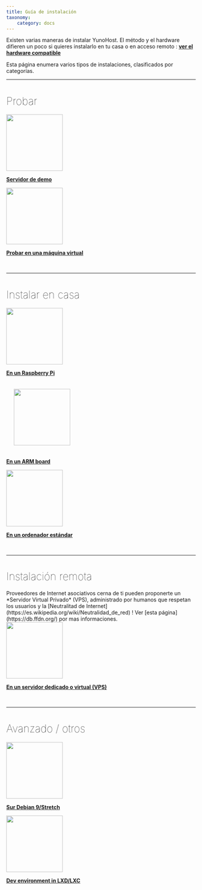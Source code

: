 ```yaml
---
title: Guía de instalación
taxonomy:
    category: docs
---
```


Existen varias maneras de instalar YunoHost. El método y el hardware difieren un poco si quieres instalarlo en tu casa o en acceso remoto : **[ver el hardware compatible](/hardware_es)**

Esta página enumera varios tipos de instalaciones, clasificados por categorías.

---

<h1 style="font-weight: 100">Probar</h1>

<div class="row">

<div class="col col-md-3 text-center">
<a href="/try_es"><img height=150 src="/images/logo.png" style="vertical-align:bottom"><b><p>Servidor de demo</p></b></a>
</div>

<div class="col col-md-3 text-center">
<a href="/install_on_virtualbox_es"><img src="/images/virtualbox.png" height=150 style="vertical-align:bottom"><b><p>Probar en una máquina virtual</p></b></a>
</div>

</div>

<br>

---

<h1 style="font-weight: 100">Instalar en casa</h1>

<div class="row">

<div class="col col-md-3 text-center">
<a href="/install_on_raspberry_es"><img src="/images/raspberrypi.jpg" height=150 style="vertical-align:bottom"><b><p>En un Raspberry Pi</p></b></a>
</div>

<div class="col col-md-3 text-center">
<a href="/install_on_arm_board_es"><img src="/images/olinuxino.jpg" height=150 style="vertical-align:bottom; padding:20px"><b><p>En un ARM board</p></b></a>
</div>

<div class="col col-md-3 text-center">
<a href="/install_iso_es"><img src="/images/computer.png" height=150 style="vertical-align:bottom"><b><p>En un ordenador estándar</p></b></a>
</div>

</div>

<br>

---

<h1 style="font-weight: 100">Instalación remota</h1>

<div class="alert alert-info" markdown="1">
<span class="glyphicon glyphicon-heart"></span> Proveedores de Internet asociativos cerna de ti pueden proponerte un *Servidor Virtual Privado* (VPS), administrado por humanos que respetan los usuarios y la [Neutralitad de Internet](https://es.wikipedia.org/wiki/Neutralidad_de_red) ! Ver [esta página](https://db.ffdn.org/) por mas informaciones.
</div>

<div class="row">

<div class="block-center text-center">
<a href="/install_on_vps_es"><img src="/images/vps.png" height=150 style="vertical-align:bottom; text-align:center"><b><p>En un servidor dedicado o virtual (VPS)</p></b></a>
</div>

</div>

<br>

---

<h1 style="font-weight: 100">Avanzado / otros</h1>

<div class="row">

<div class="col col-md-3 text-center">
<a href="/install_on_debian_es"><img height=150 src="/images/debian-logo.png" style="vertical-align:bottom">
<b><p>Sur Debian 9/Stretch</p></b></a>
</div>

<div class="col col-md-3 text-center">
<a href="/dev"><img src="/images/lxc.png" height=150 style="vertical-align:bottom"><b><p>Dev environment in LXD/LXC</p></b></a>
</div>


</div>
